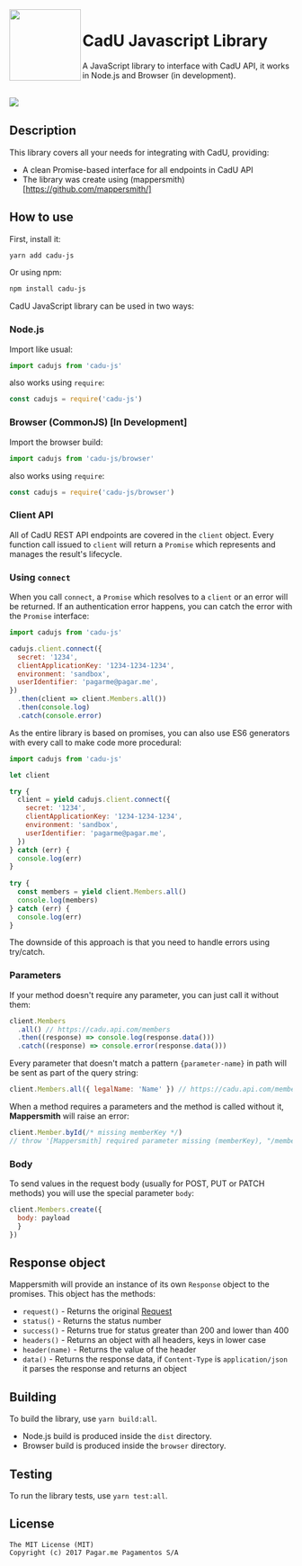 <img src="https://avatars1.githubusercontent.com/u/3846050?v=4&s=200" width="127px" height="127px" align="left"/>

# CadU Javascript Library

A JavaScript library to interface with CadU API, it works in Node.js and Browser (in development).

<br>

<a href="https://travis-ci.org/pagarme/cadu-js" >
  <img src="https://travis-ci.org/pagarme/cadu-js.svg?branch=master" align="left" />
</a>

<br>

## Description

This library covers all your needs for integrating with CadU, providing:

* A clean Promise-based interface for all endpoints in CadU API
* The library was create using (mappersmith)[https://github.com/mappersmith/]

## How to use

First, install it:

```bash
yarn add cadu-js
```

Or using npm:

```bash
npm install cadu-js
```

CadU JavaScript library can be used in two ways:

### Node.js

Import like usual:

```js
import cadujs from 'cadu-js'
```

also works using `require`:

```js
const cadujs = require('cadu-js')
```

### Browser (CommonJS) [In Development]

Import the browser build:

```js
import cadujs from 'cadu-js/browser'
```

also works using `require`:

```js
const cadujs = require('cadu-js/browser')
```

### Client API

All of CadU REST API endpoints are covered in the `client` object. Every
function call issued to `client` will return a `Promise` which represents and
manages the result's lifecycle.

### Using `connect`

When you call `connect`, a `Promise` which resolves to a `client` or an
error will be returned. If an authentication error happens, you can catch
the error with the `Promise` interface:

```javascript
import cadujs from 'cadu-js'

cadujs.client.connect({ 
  secret: '1234', 
  clientApplicationKey: '1234-1234-1234', 
  environment: 'sandbox', 
  userIdentifier: 'pagarme@pagar.me',
})
  .then(client => client.Members.all())
  .then(console.log)
  .catch(console.error)
```

As the entire library is based on promises, you can also use ES6 generators
with every call to make code more procedural:

```javascript
import cadujs from 'cadu-js'

let client

try {
  client = yield cadujs.client.connect({
    secret: '1234', 
    clientApplicationKey: '1234-1234-1234', 
    environment: 'sandbox', 
    userIdentifier: 'pagarme@pagar.me',
  })
} catch (err) {
  console.log(err)
}
  
try {
  const members = yield client.Members.all()
  console.log(members)
} catch (err) {
  console.log(err)
}
```

The downside of this approach is that you need to handle errors using try/catch.

### <a name="parameters"></a> Parameters

If your method doesn't require any parameter, you can just call it without them:

```javascript
client.Members
  .all() // https://cadu.api.com/members
  .then((response) => console.log(response.data()))
  .catch((response) => console.error(response.data()))
```

Every parameter that doesn't match a pattern `{parameter-name}` in path will be sent as part of the query string:

```javascript
client.Members.all({ legalName: 'Name' }) // https://cadu.api.com/member?legalname=Name
```

When a method requires a parameters and the method is called without it, __Mappersmith__ will raise an error:

```javascript
client.Member.byId(/* missing memberKey */)
// throw '[Mappersmith] required parameter missing (memberKey), "/members/{memberKey}" cannot be resolved'
```

### <a name="body"></a> Body

To send values in the request body (usually for POST, PUT or PATCH methods) you will use the special parameter `body`:

```javascript
client.Members.create({
  body: payload
  }
})
```

## <a name="response-object"></a> Response object

Mappersmith will provide an instance of its own `Response` object to the promises. This object has the methods:

* `request()` - Returns the original [Request](https://github.com/tulios/mappersmith/blob/master/src/request.js)
* `status()` - Returns the status number
* `success()` - Returns true for status greater than 200 and lower than 400
* `headers()` - Returns an object with all headers, keys in lower case
* `header(name)` - Returns the value of the header
* `data()` - Returns the response data, if `Content-Type` is `application/json` it parses the response and returns an object

## Building

To build the library, use `yarn build:all`.

* Node.js build is produced inside the `dist` directory.
* Browser build is produced inside the `browser` directory.

## Testing

To run the library tests, use `yarn test:all`.

## License

```
The MIT License (MIT)
Copyright (c) 2017 Pagar.me Pagamentos S/A
```
